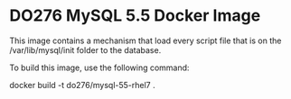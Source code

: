 # DO276 MySQL 5.5 Docker Image

This image contains a mechanism that load every script file that is on the /var/lib/mysql/init folder to the database. 

To build this image, use the following command:

docker build -t do276/mysql-55-rhel7 .

